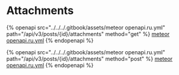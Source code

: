 # Attachments

{% openapi src="../../../.gitbook/assets/meteor openapi.ru.yml" path="/api/v3/posts/{id}/attachments" method="get" %}
[meteor openapi.ru.yml](<../../../.gitbook/assets/meteor openapi.ru.yml>)
{% endopenapi %}

{% openapi src="../../../.gitbook/assets/meteor openapi.ru.yml" path="/api/v3/posts/{id}/attachments" method="post" %}
[meteor openapi.ru.yml](<../../../.gitbook/assets/meteor openapi.ru.yml>)
{% endopenapi %}
